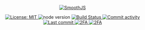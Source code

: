 <p align="center">
  <a href="https://smoothjs.org" target="blank">
    <img src="https://avatars.githubusercontent.com/u/80130774?s=200&v=4" alt="SmoothJS" />
  </a>
  <br>
</p>

<p align="center">
  <a href="https://github.com/smoothjs/express-adapter/blob/master/LICENSE">
    <img src="https://img.shields.io/badge/License-MIT-blue.svg" alt="License: MIT">
  </a>
  <img src="https://img.shields.io/badge/node-%3E%3D10-brightgreen.svg" alt="node version">
  <a href="https://github.com/smoothjs/express-adapter/actions">
    <img src="https://github.com/smoothjs/express-adapter/workflows/Test/badge.svg" alt="Build Status">
  </a>
  <a href="https://github.com/smoothjs/express-adapter/commits/master">
    <img src="https://img.shields.io/github/commit-activity/y/smoothjs/express-adapter.svg" alt="Commit activity">
  </a>
  <a href="https://github.com/smoothjs/express-adapter/commits/master">
    <img src="https://img.shields.io/github/last-commit/smoothjs/express-adapter.svg" alt="Last commit">
  </a>
  <a href="https://img.shields.io/badge/2FA-npm,%20GitHub-green.svg">
    <img src="https://img.shields.io/badge/2FA-npm,%20GitHub-green.svg" alt="2FA">
  </a>
  <a href="https://discord.gg/S4NxkwHMKU">
    <img src="https://img.shields.io/badge/Chat-Discord-blue.svg" alt="2FA">
  </a>
</p>
